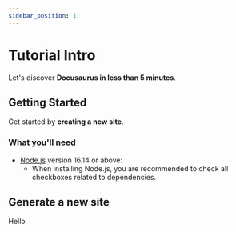 ```yaml
---
sidebar_position: 1
---
```


# Tutorial Intro

Let's discover **Docusaurus in less than 5 minutes**.

## Getting Started

Get started by **creating a new site**.

### What you'll need

- [Node.js](https://nodejs.org/en/download/) version 16.14 or above:
  - When installing Node.js, you are recommended to check all checkboxes related to dependencies.

## Generate a new site

Hello
